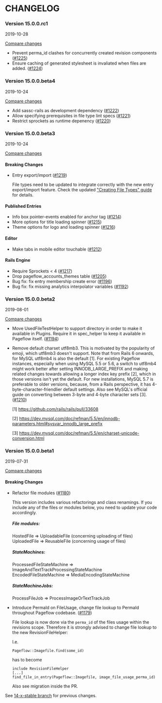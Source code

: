 # CHANGELOG

### Version 15.0.0.rc1

2019-10-28

[Compare changes](https://github.com/codevise/pageflow/compare/14-x-stable...v15.0.0.rc1)

- Prevent perma_id clashes for concurrently created revision components
  ([#1225](https://github.com/codevise/pageflow/pull/1225))
- Ensure caching of generated stylesheet is invaliated when files are
  added.
  ([#1224](https://github.com/codevise/pageflow/pull/1224))

### Version 15.0.0.beta4

2019-10-24

[Compare changes](https://github.com/codevise/pageflow/compare/14-x-stable...v15.0.0.beta4)

- Add sassc-rails as development dependency
  ([#1222](https://github.com/codevise/pageflow/pull/1222))
- Allow specifying prerequisites in file type lint specs
  ([#1221](https://github.com/codevise/pageflow/pull/1221))
- Restrict sprockets as runtime depenency
  ([#1220](https://github.com/codevise/pageflow/pull/1220))

### Version 15.0.0.beta3

2019-10-24

[Compare changes](https://github.com/codevise/pageflow/compare/14-x-stable...v15.0.0.beta3)

#### Breaking Changes

- Entry export/import
  ([#1219](https://github.com/codevise/pageflow/pull/1219))

  File types need to be updated to integrate correctly with the new
  entry export/import feature. Check the updated
  ["Creating File Types" guide](https://github.com/codevise/pageflow/blob/master/doc/creating_file_types.md)
  for details.

#### Published Entries

- Info box pointer-events enabled for anchor tag
  ([#1214](https://github.com/codevise/pageflow/pull/1214))
- More options for title loading spinner
  ([#1215](https://github.com/codevise/pageflow/pull/1215))
- Theme options for logo and loading spinner
  ([#1216](https://github.com/codevise/pageflow/pull/1216))

#### Editor

- Make tabs in mobile editor touchable
  ([#1212](https://github.com/codevise/pageflow/pull/1212))

#### Rails Engine

- Require Sprockets < 4
  ([#1217](https://github.com/codevise/pageflow/pull/1217))
- Drop pageflow_accounts_themes table
  ([#1205](https://github.com/codevise/pageflow/pull/1205))
- Bug fix: fix entry membership create error
  ([#1196](https://github.com/codevise/pageflow/pull/1196))
- Bug fix: fix missing analytics interpolator variables
  ([#1192](https://github.com/codevise/pageflow/pull/1192))

### Version 15.0.0.beta2

2019-08-01

[Compare changes](https://github.com/codevise/pageflow/compare/v15.0.0.beta1...v15.0.0.beta2)

- Move UsedFileTestHelper to support directory
  in order to make it available in Plugins.
  Require it in spec_helper to keep it available in Pageflow itself.
  ([#1194](https://github.com/codevise/pageflow/pull/1194))

- Remove default charset utf8mb3. This is motivated by the popularity
  of emoji, which utf8mb3 doesn't support. Note that from Rails 6
  onwards, for MySQL utf8mb4 is also the default [1]. For existing
  Pageflow instances, especially when using MySQL 5.5 or 5.6, a switch
  to utf8mb4 might work better after setting INNODB_LARGE_PREFIX and
  making related changes towards allowing a longer index key prefix
  [2], which in those versions isn't yet the default. For new
  installations, MySQL 5.7 is preferable to older versions, because,
  from a Rails perspective, it has 4-byte-character-friendlier default
  settings. Also see MySQL's official guide on converting between
  3-byte and 4-byte character sets [3].
  ([#1210](https://github.com/codevise/pageflow/pull/1210))

  [1] https://github.com/rails/rails/pull/33608

  [2] https://dev.mysql.com/doc/refman/5.5/en/innodb-parameters.html#sysvar_innodb_large_prefix

  [3] https://dev.mysql.com/doc/refman/5.5/en/charset-unicode-conversion.html

### Version 15.0.0.beta1

2019-07-31

[Compare changes](https://github.com/codevise/pageflow/compare/14-x-stable...v15.0.0.beta1)

#### Breaking Changes

- Refactor file modules
  ([#1180](https://github.com/codevise/pageflow/pull/1180))

  This version includes various refactorings and class renamings.
  If you include any of the files or modules below, you need to update your code accordingly.

  ##### File modules:
  HostedFile => UploadableFile (concerning uploading of files)\
  UploadedFile => ReusableFile (concerning usage of files)

  ##### StateMachines:
  ProcessedFileStateMachine => ImageAndTextTrackProcessingStateMachine\
  EncodedFileStateMachine => MediaEncodingStateMachine

  ##### StateMachineJobs:
  ProcessFileJob => ProcessImageOrTextTrackJob

- Introduce PermaId on FileUsage, change file lookup to PermaId throughout Pageflow codebase.
  ([#1179](https://github.com/codevise/pageflow/pull/1179))

  File lookup is now done via the `perma_id` of the files usage within the revisions scope.
  Therefore it is strongly advised to change file lookup to the new RevisionFileHelper:

  I.e.
  ```
  Pageflow::Imagefile.find(some_id)
  ```
  has to become
  ```
  include RevisionFileHelper
  [...]
  find_file_in_entry(Pageflow::Imagefile, image_file_usage_perma_id)
  ```

  Also see migration inside the PR.

See
[14-x-stable branch](https://github.com/codevise/pageflow/blob/14-x-stable/CHANGELOG.md)
for previous changes.
